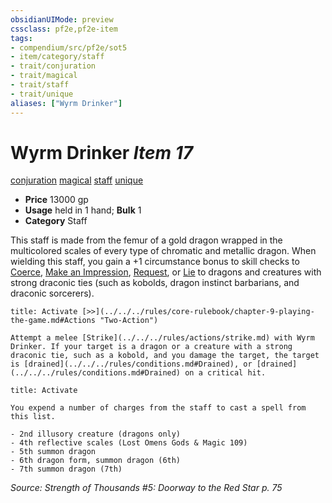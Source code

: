 ```yaml
---
obsidianUIMode: preview
cssclass: pf2e,pf2e-item
tags:
- compendium/src/pf2e/sot5
- item/category/staff
- trait/conjuration
- trait/magical
- trait/staff
- trait/unique
aliases: ["Wyrm Drinker"]
---
```

# Wyrm Drinker *Item 17*  
[conjuration](../../../Rules/traits/conjuration.md)  [magical](../../../Rules/traits/magical.md)  [staff](../../../Rules/traits/staff.md)  [unique](../../../Rules/traits/unique.md)  

- **Price** 13000 gp
- **Usage** held in 1 hand; **Bulk** 1
- **Category** Staff

This staff is made from the femur of a gold dragon wrapped in the multicolored scales of every type of chromatic and metallic dragon. When wielding this staff, you gain a +1 circumstance bonus to skill checks to [Coerce](../../../Rules/actions/coerce.md), [Make an Impression](../../../Rules/actions/make-an-impression.md), [Request](../../../Rules/actions/request.md), or [Lie](../../../Rules/actions/lie.md) to dragons and creatures with strong draconic ties (such as kobolds, dragon instinct barbarians, and draconic sorcerers).

```ad-embed-ability
title: Activate [>>](../../../rules/core-rulebook/chapter-9-playing-the-game.md#Actions "Two-Action")

Attempt a melee [Strike](../../../rules/actions/strike.md) with Wyrm Drinker. If your target is a dragon or a creature with a strong draconic tie, such as a kobold, and you damage the target, the target is [drained](../../../rules/conditions.md#Drained), or [drained](../../../rules/conditions.md#Drained) on a critical hit.
```

```ad-embed-ability
title: Activate

You expend a number of charges from the staff to cast a spell from this list.

- 2nd illusory creature (dragons only)
- 4th reflective scales (Lost Omens Gods & Magic 109)
- 5th summon dragon
- 6th dragon form, summon dragon (6th)
- 7th summon dragon (7th)
```

*Source: Strength of Thousands #5: Doorway to the Red Star p. 75*
